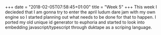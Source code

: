 +++
date = "2018-02-05T07:58:45+01:00"
title = "Week 5"
+++
This week I decieded that I am gonna try to enter the april ludum dare jam with
my own engine so I started planning out what needs to be done for that to happen.
I ported my old unique id generator to euphoria and started to look into
embedding javascript/typescript through duktape as a scriping language.
